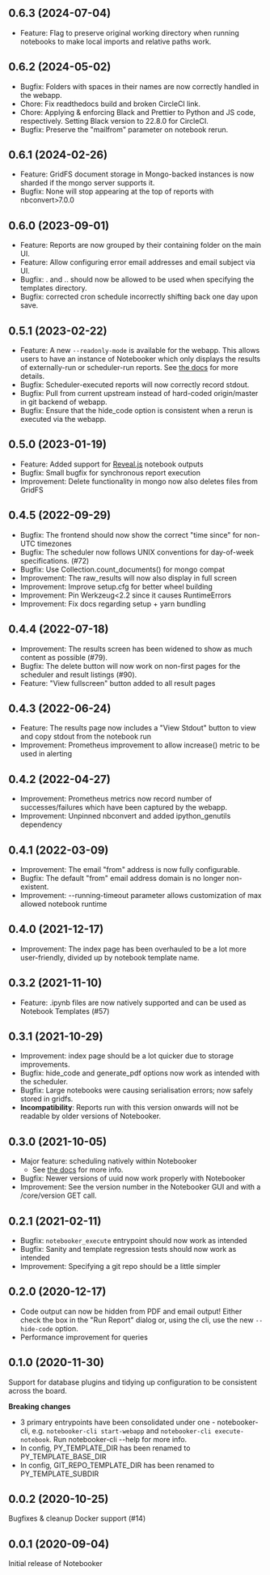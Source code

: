 0.6.3 (2024-07-04)
------------------
* Feature: Flag to preserve original working directory when running notebooks to make local imports and relative paths work.

0.6.2 (2024-05-02)
------------------
* Bugfix: Folders with spaces in their names are now correctly handled in the webapp.
* Chore: Fix readthedocs build and broken CircleCI link. 
* Chore: Applying & enforcing Black and Prettier to Python and JS code, respectively. Setting Black version to 22.8.0 for CircleCI.
* Bugfix: Preserve the "mailfrom" parameter on notebook rerun.

0.6.1 (2024-02-26)
------------------
* Feature: GridFS document storage in Mongo-backed instances is now sharded if the mongo server supports it. 
* Bugfix: None will stop appearing at the top of reports with nbconvert>7.0.0

0.6.0 (2023-09-01)
------------------
* Feature: Reports are now grouped by their containing folder on the main UI.
* Feature: Allow configuring error email addresses and email subject via UI. 
* Bugfix: . and .. should now be allowed to be used when specifying the templates directory.
* Bugfix: corrected cron schedule incorrectly shifting back one day upon save.

0.5.1 (2023-02-22)
------------------

* Feature: A new `--readonly-mode` is available for the webapp. This allows users to have an instance of Notebooker which only displays the results of externally-run or scheduler-run reports. See [the docs](https://notebooker.readthedocs.io/en/latest/webapp/webapp.html#read-only-mode) for more details.
* Bugfix: Scheduler-executed reports will now correctly record stdout.
* Bugfix: Pull from current upstream instead of hard-coded origin/master in git backend of webapp.
* Bugfix: Ensure that the hide_code option is consistent when a rerun is executed via the webapp.

0.5.0 (2023-01-19)
------------------

* Feature: Added support for [Reveal.js](https://revealjs.com/) notebook outputs
* Bugfix: Small bugfix for synchronous report execution
* Improvement: Delete functionality in mongo now also deletes files from GridFS

0.4.5 (2022-09-29)
------------------

* Bugfix: The frontend should now show the correct "time since" for non-UTC timezones
* Bugfix: The scheduler now follows UNIX conventions for day-of-week specifications. (#72)
* Bugfix: Use Collection.count_documents() for mongo compat
* Improvement: The raw_results will now also display in full screen
* Improvement: Improve setup.cfg for better wheel building
* Improvement: Pin Werkzeug<2.2 since it causes RuntimeErrors
* Improvement: Fix docs regarding setup + yarn bundling

0.4.4 (2022-07-18)
------------------

* Improvement: The results screen has been widened to show as much content as possible (#79).
* Bugfix: The delete button will now work on non-first pages for the scheduler and result listings (#90).
* Feature: "View fullscreen" button added to all result pages

0.4.3 (2022-06-24)
------------------

* Feature: The results page now includes a "View Stdout" button to view and copy stdout from the notebook run
* Improvement: Prometheus improvement to allow increase() metric to be used in alerting

0.4.2 (2022-04-27)
------------------

* Improvement: Prometheus metrics now record number of successes/failures which have been captured by the webapp.
* Improvement: Unpinned nbconvert and added ipython_genutils dependency


0.4.1 (2022-03-09)
------------------

* Improvement: The email "from" address is now fully configurable.
* Bugfix: The default "from" email address domain is no longer non-existent.
* Improvement: --running-timeout parameter allows customization of max allowed notebook runtime

0.4.0 (2021-12-17)
------------------

* Improvement: The index page has been overhauled to be a lot more user-friendly, divided up by notebook template name.

0.3.2 (2021-11-10)
------------------

* Feature: .ipynb files are now natively supported and can be used as Notebook Templates (#57)


0.3.1 (2021-10-29)
------------------

* Improvement: index page should be a lot quicker due to storage improvements.
* Bugfix: hide_code and generate_pdf options now work as intended with the scheduler.
* Bugfix: Large notebooks were causing serialisation errors; now safely stored in gridfs.
* **Incompatibility**: Reports run with this version onwards will not be readable by older versions of Notebooker.


0.3.0 (2021-10-05)
------------------

* Major feature: scheduling natively within Notebooker
    * See [the docs](https://notebooker.readthedocs.io/en/latest/webapp/webapp.html#scheduling-a-report) for more info.
* Bugfix: Newer versions of uuid now work properly with Notebooker
* Improvement: See the version number in the Notebooker GUI and with a /core/version GET call.


0.2.1 (2021-02-11) 
------------------

* Bugfix: `notebooker_execute` entrypoint should now work as intended
* Bugfix: Sanity and template regression tests should now work as intended
* Improvement: Specifying a git repo should be a little simpler


0.2.0 (2020-12-17)
------------------
* Code output can now be hidden from PDF and email output! Either check the box in the "Run Report" dialog or, using the cli, use the new `--hide-code` option.
* Performance improvement for queries


0.1.0 (2020-11-30)
------------------
Support for database plugins and tidying up configuration to be consistent across the board.

**Breaking changes**
* 3 primary entrypoints have been consolidated under one - notebooker-cli, e.g. `notebooker-cli start-webapp` and `notebooker-cli execute-notebook`. Run notebooker-cli --help for more info. 
* In config, PY_TEMPLATE_DIR has been renamed to PY_TEMPLATE_BASE_DIR
* In config, GIT_REPO_TEMPLATE_DIR has been renamed to PY_TEMPLATE_SUBDIR

0.0.2 (2020-10-25)
------------------
Bugfixes & cleanup
Docker support (#14)


0.0.1 (2020-09-04)
------------------
Initial release of Notebooker
